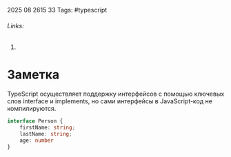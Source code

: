 2025 08 2615 33
Tags: #typescript 
###### Links: 
1) 
# Заметка
TypeScript осуществляет поддержку интерфейсов с помощью ключевых слов interface и implements, но сами интерфейсы в JavaScript-код не компилируются.
```ts
interface Person {
	firstName: string;
	lastName: string;
	age: number
}
```